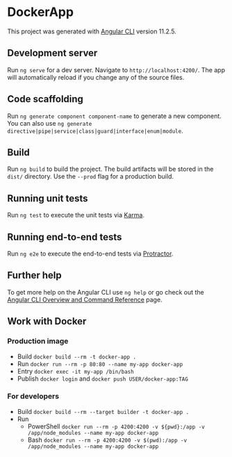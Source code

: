 # DockerApp

This project was generated with [Angular CLI](https://github.com/angular/angular-cli) version 11.2.5.

## Development server

Run `ng serve` for a dev server. Navigate to `http://localhost:4200/`. The app will automatically reload if you change any of the source files.

## Code scaffolding

Run `ng generate component component-name` to generate a new component. You can also use `ng generate directive|pipe|service|class|guard|interface|enum|module`.

## Build

Run `ng build` to build the project. The build artifacts will be stored in the `dist/` directory. Use the `--prod` flag for a production build.

## Running unit tests

Run `ng test` to execute the unit tests via [Karma](https://karma-runner.github.io).

## Running end-to-end tests

Run `ng e2e` to execute the end-to-end tests via [Protractor](http://www.protractortest.org/).

## Further help

To get more help on the Angular CLI use `ng help` or go check out the [Angular CLI Overview and Command Reference](https://angular.io/cli) page.

## Work with Docker

### Production image

- Build `docker build --rm -t docker-app .`
- Run `docker run --rm -p 80:80 --name my-app docker-app`
- Entry `docker exec -it my-app /bin/bash`
- Publish `docker login` and `docker push USER/docker-app:TAG`

### For developers
- Build `docker build --rm --target builder -t docker-app .`
- Run
  * PowerShell `docker run --rm -p 4200:4200 -v ${pwd}:/app -v /app/node_modules --name my-app docker-app`
  * Bash `docker run --rm -p 4200:4200 -v $(pwd):/app -v /app/node_modules --name my-app docker-app`
